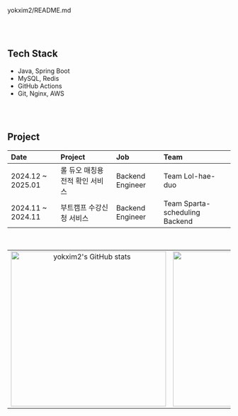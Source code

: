 yokxim2/README.md

<br>
<br>

**Tech Stack**
---
* Java, Spring Boot
* MySQL, Redis
* GitHub Actions
* Git, Nginx, AWS
<br>
<br>

**Project**
---
|Date|Project|Job|Team|
|:--------|:-----------|:-------|:--------|
|2024.12 ~ 2025.01|롤 듀오 매칭용 전적 확인 서비스|Backend Engineer|Team Lol-hae-duo|
|2024.11 ~ 2024.11|부트캠프 수강신청 서비스|Backend Engineer|Team Sparta-scheduling Backend|
<br>
<br>

<table style="width: 100%; margin: auto; max-width: 900px;">
  <tr>
    <td style="text-align: center; width: 50%;">
      <a href="https://github.com/yokxim2/github-readme-stats">
        <img src="https://github-readme-stats.vercel.app/api?username=yokxim2&show_icons=true&theme=radical" alt="yokxim2's GitHub stats" style="width: 350px; height: auto;" />
      </a>
    </td>
    <td style="text-align: center; width: 50%;">
      <a href="https://github.com/yokxim2/github-readme-stats">
        <img src="https://github-readme-stats.vercel.app/api/top-langs/?username=yokxim2&layout=compact&theme=radical" alt="Top Langs" style="width: 350px; height: auto;" />
      </a>
    </td>
  </tr>
</table>

